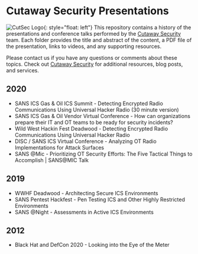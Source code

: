 # Cutaway Security Presentations

![CutSec Logo](https://www.cutawaysecurity.com/wp-content/uploads/2019/08/logo.png){: style="float: left"} This repository contains a history of the presentations and conference talks performed by the [Cutaway Security](https://www.cutawaysecurity.com/) team. Each folder provides the title and abstract of the content, a PDF file of the presentation, links to videos, and any supporting resources. 

Please contact us if you have any questions or comments about these topics. Check out [Cutaway Security](https://www.cutawaysecurity.com/) for additional resources, blog posts, and services.

## 2020

* SANS ICS Gas & Oil ICS Summit - Detecting Encrypted Radio Communications Using Universal Hacker Radio (30 minute version)
* SANS ICS Gas & Oil Vendor Virtual Conference - How can organizations prepare their IT and OT teams to be ready for security incidents?
* Wild West Hackin Fest Deadwood - Detecting Encrypted Radio Communications Using Universal Hacker Radio
* DISC / SANS ICS Virtual Conference - Analyzing OT Radio Implementations for Attack Surfaces 
* SANS @Mic - Prioritizing OT Security Efforts: The Five Tactical Things to Accomplish | SANS@MIC Talk

## 2019

* WWHF Deadwood - Architecting Secure ICS Environments
* SANS Pentest Hackfest - Pen Testing ICS and Other Highly Restricted Environments
* SANS @Night - Assessments in Active ICS Environments

## 2012

* Black Hat and DefCon 2020 - Looking into the Eye of the Meter